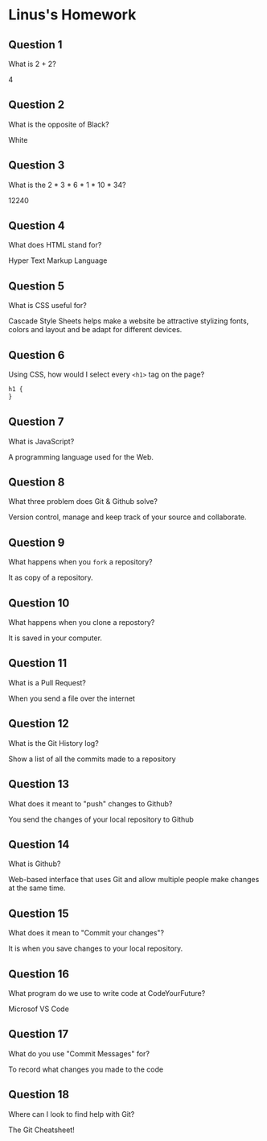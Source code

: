 # Linus's Homework

## Question 1

What is 2 + 2?

4

## Question 2

What is the opposite of Black?

White

## Question 3

What is the 2 * 3 * 6 * 1 * 10 * 34?

12240

## Question 4

What does HTML stand for?

Hyper Text Markup Language

## Question 5

What is CSS useful for?

Cascade Style Sheets helps make a website be attractive stylizing fonts, colors and layout and be adapt for different devices.

## Question 6

Using CSS, how would I select every `<h1>` tag on the page?

```css
h1 {
}
```

## Question 7

What is JavaScript?

A programming language used for the Web.

## Question 8

What three problem does Git & Github solve?

Version control, manage and keep track of your source and collaborate.

## Question 9

What happens when you `fork` a repository?

It as copy of a repository.

## Question 10

What happens when you clone a repostory?

It is saved in your computer.

## Question 11

What is a Pull Request?

When you send a file over the internet

## Question 12

What is the Git History log?

Show a list of all the commits made to a repository

## Question 13

What does it meant to "push" changes to Github?

You send the changes of your local repository to Github

## Question 14

What is Github?

Web-based interface that uses Git and allow multiple people make changes at the same time. 

## Question 15

What does it mean to "Commit your changes"?

It is when you save changes to your local repository.

## Question 16

What program do we use to write code at CodeYourFuture?

Microsof VS Code

## Question 17

What do you use "Commit Messages" for?

To record what changes you made to the code

## Question 18

Where can I look to find help with Git?

The Git Cheatsheet!